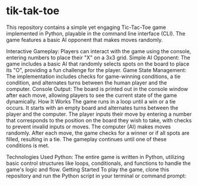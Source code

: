 # tik-tak-toe
This repository contains a simple yet engaging Tic-Tac-Toe game implemented in Python, playable in the command line interface (CLI). The game features a basic AI opponent that makes moves randomly.

Interactive Gameplay: Players can interact with the game using the console, entering numbers to place their "X" on a 3x3 grid.
Simple AI Opponent: The game includes a basic AI that randomly selects spots on the board to place its "O", providing a fun challenge for the player.
Game State Management: The implementation includes checks for game-winning conditions, a tie condition, and alternates turns between the human player and the computer.
Console Output: The board is printed out in the console window after each move, allowing players to see the current state of the game dynamically.
How It Works
The game runs in a loop until a win or a tie occurs. It starts with an empty board and alternates turns between the player and the computer. The player inputs their move by entering a number that corresponds to the position on the board they wish to take, with checks to prevent invalid inputs or moves. The computer (AI) makes moves randomly. After each move, the game checks for a winner or if all spots are filled, resulting in a tie. The gameplay continues until one of these conditions is met.

Technologies Used
Python: The entire game is written in Python, utilizing basic control structures like loops, conditionals, and functions to handle the game's logic and flow.
Getting Started
To play the game, clone this repository and run the Python script in your terminal or command prompt:
